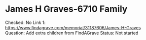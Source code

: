 # James H Graves-6710 Family

Checked: No
Link 1: https://www.findagrave.com/memorial/31187606/James-H-Graves
Question: Add extra children from FindAGrave
Status: Not started